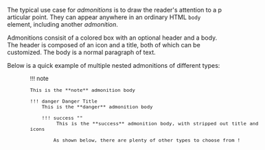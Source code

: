 <!-- markdownlint-disable MD041-->
The typical use case for *admonitions* is to draw the reader's attention to a p articular point. They can appear anywhere in an ordinary HTML `body` element, including another *admonition*.

Admonitions consisit of a colored box with an optional header and a body. The header is composed of an icon and a title, both of which can be customized. The body is a normal paragraph of text.

Below is a quick example of multiple nested admonitions of different types:

<div style="width: 38em; font-size: normal; margin-left: 40pt; margin-bottom: 30pt">
<div style="font-size: 95%; text-align: justify;">

!!! note

    This is the **note** admonition body

    !!! danger Danger Title
        This is the **danger** admonition body

        !!! success ""
            This is the **success** admonition body, with stripped out title and icons

            As shown below, there are plenty of other types to choose from !

</div>
</div>
<!-- markdownlint-enable MD041-->
